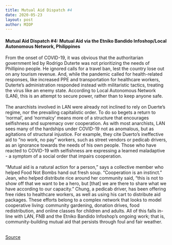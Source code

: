 ```yaml
---
title: Mutual Aid Dispatch #4
date: 2020-05-23
layout: post
author: MIOP
---
```


#### Mutual Aid Dispatch #4: Mutual Aid via the Etniko Bandido Infoshop/Local Autonomous Network, Philippines 

From the onset of COVID-19, it was obvious that the authoritarian government led by Rodrigo Duterte was not prioritizing the needs of Phillipino people. He ignored calls for a travel ban, lest the country lose out on any tourism revenue. And, while the pandemic called for health-related responses, like increased PPE and transportation for healthcare workers, Duterte’s administration responded instead with militaristic tactics, treating the virus like an enemy state. According to Local Autonomous Network (LAN), this is an attempt to secure power, rather than to keep anyone safe.<br><br>
The anarchists involved in LAN were already not inclined to rely on Duerte’s regime, nor the prevailing capitalistic order. To do so begets a return to ‘normal’, and ‘normalcy’ means more of a structure that encourages selfishness and supremacy over cooperation. As with most anarchists, LAN sees many of the hardships under COVID-19 not as anomalous, but as agitations of structural injustice. For example, they cite Duerto’s ineffective aid to “no work, no pay” workers, such as street vendors or pedicab drivers, as an ignorance towards the needs of his own people. Those who have reacted to COVID-19 with selfishness are expressing a learned maladaptive - a symptom of a social order that impairs cooperation.<br><br>
“Mutual aid is a natural action for a person,” says a collective member who helped Food Not Bombs hand out fresh soup. “Cooperation is an instinct.” Jean, who helped distribute rice around her community said, “this is not to show off that we want to be a hero, but [that] we are there to share what we have according to our capacity.” Chung, a pedicab driver, has been offering free rides to healthcare workers, as well as using his cart to distribute aid packages. These efforts belong to a complex network that looks to model cooperative living: community gardening, donation drives, food redistribution, and online classes for children and adults. All of this falls in-line with LAN, FNB and the Etniko Bandido Infoshop’s ongoing work; that is, community-building mutual aid that persists through foul and fair weather. 
<br>
<br>
 <p>
        <a href="https://etnikobandidoinfoshop.wordpress.com/">Source</a> 
      </p>



